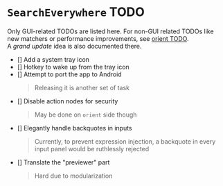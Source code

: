 # `SearchEverywhere` TODO

Only GUI-related TODOs are listed here. For non-GUI related TODOs like
new matchers or performance improvements, see
[orient TODO](https://github.com/ccPlus/orient/docs/TODO.md).  
A *grand update* idea is also documented there.

- [] Add a system tray icon
- [] Hotkey to wake up from the tray icon
- [] Attempt to port the app to Android
    > Releasing it is another set of task
- [] Disable action nodes for security
    > May be done on `orient` side though
- [] Elegantly handle backquotes in inputs
    > Currently, to prevent expression injection, a backquote in every
    > input panel would be ruthlessly rejected
- [] Translate the "previewer" part
    > Hard due to modularization
